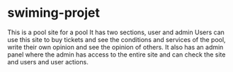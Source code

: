 # swiming-projet
This is a pool site for a pool
It has two sections, user and admin
Users can use this site to buy tickets and see the conditions and services of the pool, write their own opinion and see the opinion of others.
It also has an admin panel where the admin has access to the entire site and can check the site and users and user actions.
